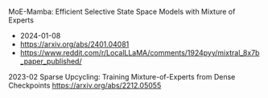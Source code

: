 MoE-Mamba: Efficient Selective State Space Models with Mixture of Experts
- 2024-01-08
- https://arxiv.org/abs/2401.04081
- https://www.reddit.com/r/LocalLLaMA/comments/1924pyy/mixtral_8x7b_paper_published/

2023-02
Sparse Upcycling: Training Mixture-of-Experts from Dense Checkpoints
https://arxiv.org/abs/2212.05055